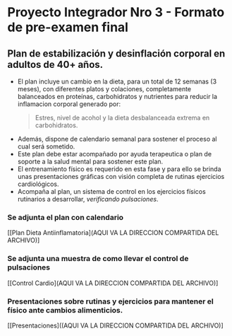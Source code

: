 # Proyecto Integrador Nro 3 - Formato de pre-examen final

## Plan de estabilización y desinflación corporal en adultos de 40+ años.

* El plan incluye un cambio en la dieta, para un total de 12 semanas (3 meses), con diferentes platos y colaciones, completamente balanceados en proteínas, carbohidratos y nutrientes para reducir la inflamacion corporal generado por:
  > Estres, nivel de acohol y la dieta desbalanceada extrema en carbohidratos.
* Además, dispone de calendario semanal para sostener el proceso al cual será sometido.
* Este plan debe estar acompañado por ayuda terapeutica o plan de soporte a la salud mental para sostener este plan.
* El entrenamiento físico es requerido en esta fase y para ello se brinda unas presentaciones gráficas con visión completa de rutinas ejercicios cardiológicos.
* Acompaña al plan, un sistema de control en los ejercicios físicos rutinarios a desarrollar, _verificando pulsaciones_.

### Se adjunta el plan  con calendario
[[Plan Dieta Antiinflamatoria](AQUI VA LA DIRECCION COMPARTIDA DEL ARCHIVO)]

### Se adjunta una muestra de como llevar el control de pulsaciones
[[Control Cardio](AQUI VA LA DIRECCION COMPARTIDA DEL ARCHIVO)]

### Presentaciones sobre rutinas y ejercicios para mantener el físico ante cambios alimenticios.
[[Presentaciones]((AQUI VA LA DIRECCION COMPARTIDA DEL ARCHIVO)]
